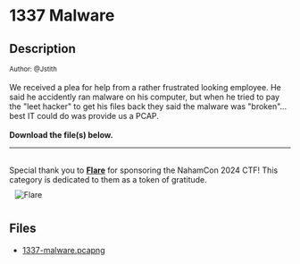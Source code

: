 # 1337 Malware

## Description

<small>Author: @Jstith</small><br><br>We received a plea for help from a rather frustrated looking employee.  He said he accidently ran malware on his computer, but when he tried to  pay the "leet hacker" to get his files back they said the malware was  "broken"... best IT could do was provide us a PCAP. <br><br> <b>Download the file(s) below.</b> <br> <hr> <br> Special thank you to <b><a href="https://flare.io/">Flare</a></b> for sponsoring the NahamCon 2024 CTF! This category is dedicated to them as a token of gratitude. <br> <img style="max-width: 17%; padding: 10px;" src="https://images.squarespace-cdn.com/content/v1/602c7af03d9bab5833f7d129/67259dfc-c370-4648-ad1a-e6355308de28/Flare+Logo+Reverse.png?format=750w" alt="Flare">


## Files

* [1337-malware.pcapng](files/1337-malware.pcapng)

